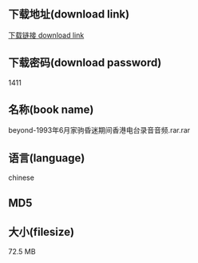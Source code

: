## 下载地址(download link)
[下载链接 download link](https://voluble-croquembouche-d321dc.netlify.app/?s=beyond-1993%E5%B9%B46%E6%9C%88%E5%AE%B6%E9%A9%B9%E6%98%8F%E8%BF%B7%E6%9C%9F%E9%97%B4%E9%A6%99%E6%B8%AF%E7%94%B5%E5%8F%B0%E5%BD%95%E9%9F%B3%E9%9F%B3%E9%A2%91.rar)

## 下载密码(download password)
1411

## 名称(book name)
beyond-1993年6月家驹昏迷期间香港电台录音音频.rar.rar

## 语言(language)
chinese

## MD5


## 大小(filesize)
72.5 MB
